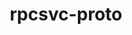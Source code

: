 ---
title: "rpcsvc-proto"
layout: cache
categories: [package, develop]
meta: {"versions": ["1.4.4"], "compilers": ["gcc@=11.4.0"], "oss": ["ubuntu22.04"], "platforms": ["linux"], "targets": ["x86_64_v3"], "stacks": ["hep", "root"], "num_specs": 4, "num_specs_by_stack": {"hep": 4, "root": 4}}
spec_details: [{"hash": "sjmuqhh4uodto2y4r4rrvmdvnpl5hgnt", "compiler": "gcc@=11.4.0", "versions": ["1.4.4"], "os": "ubuntu22.04", "platform": "linux", "target": "x86_64_v3", "variants": ["build_system=autotools"], "stacks": ["hep", "root"], "size": "-", "tarball": "https://binaries.spack.io/develop/build_cache/linux-ubuntu22.04-x86_64_v3/gcc-11.4.0/rpcsvc-proto-1.4.4/linux-ubuntu22.04-x86_64_v3-gcc-11.4.0-rpcsvc-proto-1.4.4-sjmuqhh4uodto2y4r4rrvmdvnpl5hgnt.spack"}, {"hash": "7spwwhlsygp6z5gkt4cxalbkgrfxm3e6", "compiler": "gcc@=11.4.0", "versions": ["1.4.4"], "os": "ubuntu22.04", "platform": "linux", "target": "x86_64_v3", "variants": ["build_system=autotools"], "stacks": ["hep", "root"], "size": "-", "tarball": "https://binaries.spack.io/develop/build_cache/linux-ubuntu22.04-x86_64_v3/gcc-11.4.0/rpcsvc-proto-1.4.4/linux-ubuntu22.04-x86_64_v3-gcc-11.4.0-rpcsvc-proto-1.4.4-7spwwhlsygp6z5gkt4cxalbkgrfxm3e6.spack"}, {"hash": "qw4haxf5zbhlu6if4n3tfqoyhbejzhpe", "compiler": "gcc@=11.4.0", "versions": ["1.4.4"], "os": "ubuntu22.04", "platform": "linux", "target": "x86_64_v3", "variants": ["build_system=autotools"], "stacks": ["hep", "root"], "size": "-", "tarball": "https://binaries.spack.io/develop/build_cache/linux-ubuntu22.04-x86_64_v3/gcc-11.4.0/rpcsvc-proto-1.4.4/linux-ubuntu22.04-x86_64_v3-gcc-11.4.0-rpcsvc-proto-1.4.4-qw4haxf5zbhlu6if4n3tfqoyhbejzhpe.spack"}, {"hash": "mntf7tay7ankkipkazk3u2vscffsuzcd", "compiler": "gcc@=11.4.0", "versions": ["1.4.4"], "os": "ubuntu22.04", "platform": "linux", "target": "x86_64_v3", "variants": ["build_system=autotools"], "stacks": ["hep", "root"], "size": "-", "tarball": "https://binaries.spack.io/develop/build_cache/linux-ubuntu22.04-x86_64_v3/gcc-11.4.0/rpcsvc-proto-1.4.4/linux-ubuntu22.04-x86_64_v3-gcc-11.4.0-rpcsvc-proto-1.4.4-mntf7tay7ankkipkazk3u2vscffsuzcd.spack"}]
---